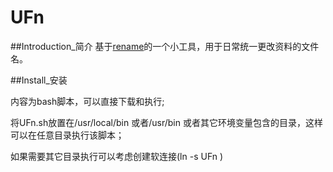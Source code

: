 # UFn

##Introduction_简介
基于[rename](http://plasmasturm.org/code/rename/)的一个小工具，用于日常统一更改资料的文件名。

##Install_安装

内容为bash脚本，可以直接下载和执行;

将UFn.sh放置在/usr/local/bin 或者/usr/bin 或者其它环境变量包含的目录，这样可以在任意目录执行该脚本；

如果需要其它目录执行可以考虑创建软连接(ln -s UFn )
